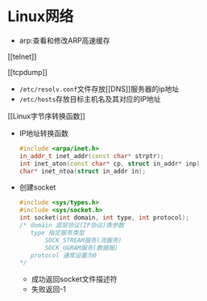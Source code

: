 # Linux网络

- arp:查看和修改ARP高速缓存

[[telnet]]

[[tcpdump]]

- `/etc/resolv.conf`文件存放[[DNS]]服务器的ip地址
- `/etc/hosts`存放目标主机名及其对应的IP地址

[[Linux字节序转换函数]]

- IP地址转换函数

  ```c++
  #include <arpa/inet.h>
  in_addr_t inet_addr(const char* strptr);
  int inet_aton(const char* cp, struct in_addr* inp)
  char* inet_ntoa(struct in_addr in);
  ```
  
- 创建socket

  ```c++
  #include <sys/types.h>
  #include <sys/socket.h>
  int socket(int domain, int type, int protocol);
  /* domain 底层协议(IP协议)族参数
     type 指定服务类型
         SOCK_STREAM服务(流服务)
         SOCK_UGRAM服务(数据报)
     protocol 通常设置为0  
  */
  ```
  
  - 成功返回socket文件描述符
  - 失败返回-1